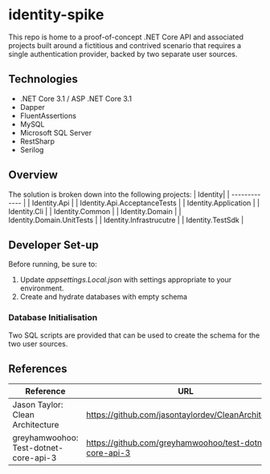 identity-spike
====
This repo is home to a proof-of-concept .NET Core API and associated projects built around a fictitious and contrived scenario that requires a single authentication provider, backed by two separate user sources.

## Technologies
* .NET Core 3.1 / ASP .NET Core 3.1
* Dapper
* FluentAssertions
* MySQL
* Microsoft SQL Server
* RestSharp
* Serilog


Overview
-------------

The solution is broken down into the following projects:
| Identity|
| ------------- |
| Identity.Api |
| Identity.Api.AcceptanceTests |
| Identity.Application |
| Identity.Cli |
| Identity.Common |
| Identity.Domain |
| Identity.Domain.UnitTests |
| Identity.Infrastrucutre |
| Identity.TestSdk |



 Developer Set-up
 ----------------

Before running, be sure to:
1) Update *appsettings.Local.json* with settings appropriate to your environment.
2) Create and hydrate databases with empty schema


### Database Initialisation ###
Two SQL scripts are provided that can be used to create the schema for the two user sources.


## References ##
| Reference | URL|
| ----------| ---|
| Jason Taylor: Clean Architecture | https://github.com/jasontaylordev/CleanArchitecture |
| greyhamwoohoo: Test-dotnet-core-api-3 | https://github.com/greyhamwoohoo/test-dotnet-core-api-3 |







